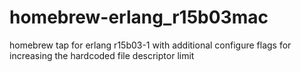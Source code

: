 homebrew-erlang_r15b03mac
=========================

homebrew tap for erlang r15b03-1 with additional configure flags for increasing the hardcoded file descriptor limit
